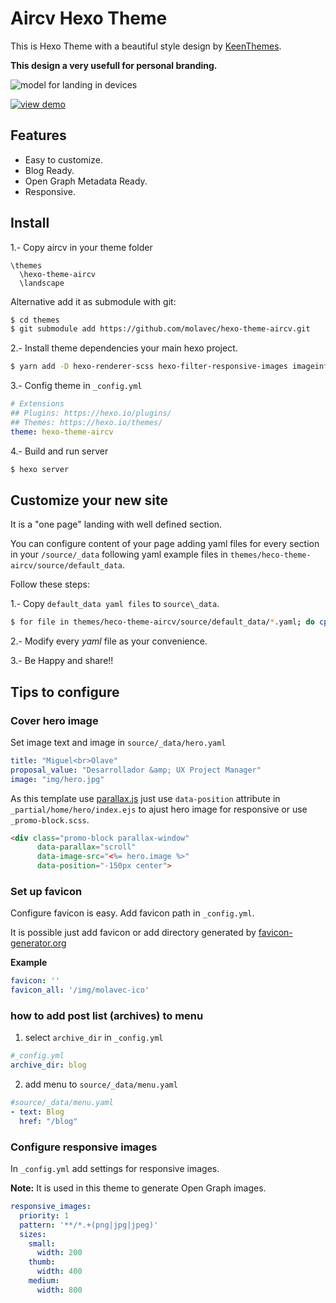# Aircv Hexo Theme

This is Hexo Theme with a beautiful style design by [KeenThemes](http://www.keenthemes.com/).

**This design a very usefull for personal branding.**

![model for landing in devices](doc/aircv.png)

[![view demo](doc/demo-button.png)](https://hexo-theme-aircv.molavec.com/)


## Features

* Easy to customize.
* Blog Ready.
* Open Graph Metadata Ready.
* Responsive.

## Install

1.- Copy aircv in your theme folder

```
\themes
  \hexo-theme-aircv
  \landscape
```

Alternative add it as submodule with git:

```bash 
$ cd themes
$ git submodule add https://github.com/molavec/hexo-theme-aircv.git
```


2.- Install theme dependencies your main hexo project.
```bash
$ yarn add -D hexo-renderer-scss hexo-filter-responsive-images imageinfo js-yaml
```

3.- Config theme in `_config.yml`
```yaml
# Extensions
## Plugins: https://hexo.io/plugins/
## Themes: https://hexo.io/themes/
theme: hexo-theme-aircv
```

4.- Build and run server 

```bash
$ hexo server
```


## Customize your new site

It is a "one page" landing with well defined section.

You can configure content of your page adding yaml files for every section in your `/source/_data` following yaml example files in `themes/heco-theme-aircv/source/default_data`.

Follow these steps:

1.- Copy `default_data yaml files` to `source\_data`.

```bash
$ for file in themes/heco-theme-aircv/source/default_data/*.yaml; do cp "$file" source/_data ;done
```

2.- Modify every *yaml* file as your convenience.

3.- Be Happy and share!!

## Tips to configure

### Cover hero image

Set image text and image in `source/_data/hero.yaml`

```yaml
title: "Miguel<br>Olave"
proposal_value: "Desarrollador &amp; UX Project Manager"
image: "img/hero.jpg"
```

As this template use [parallax.js](https://pixelcog.github.io/parallax.js/) just use `data-position` attribute in `_partial/home/hero/index.ejs` to ajust hero image for responsive or use `_promo-block.scss`.

```html
<div class="promo-block parallax-window"
      data-parallax="scroll"
      data-image-src="<%= hero.image %>"
      data-position="-150px center">
```

### Set up favicon

Configure favicon is easy. Add favicon path in `_config.yml`.

It is possible just add favicon or add directory generated by [favicon-generator.org](https://www.favicon-generator.org)

**Example**
```yaml
favicon: ''
favicon_all: '/img/molavec-ico'
```

### how to add post list (archives) to menu

1. select `archive_dir` in `_config.yml`
```yaml
#_config.yml
archive_dir: blog
```

2. add menu to `source/_data/menu.yaml`
```yaml
#source/_data/menu.yaml
- text: Blog
  href: "/blog"
```

### Configure responsive images
In `_config.yml` add settings for responsive images. 

**Note:** It is used in this theme to generate Open Graph images.

```yaml
responsive_images:
  priority: 1
  pattern: '**/*.+(png|jpg|jpeg)'
  sizes:
    small:
      width: 200
    thumb:
      width: 400
    medium:
      width: 800
```

